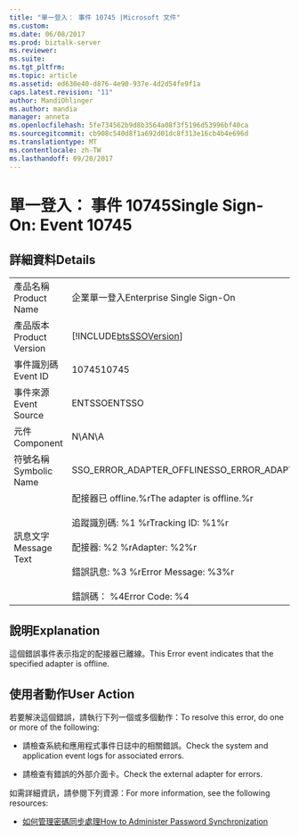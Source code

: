 ```yaml
---
title: "單一登入： 事件 10745 |Microsoft 文件"
ms.custom: 
ms.date: 06/08/2017
ms.prod: biztalk-server
ms.reviewer: 
ms.suite: 
ms.tgt_pltfrm: 
ms.topic: article
ms.assetid: ed630e40-d876-4e90-937e-4d2d54fe9f1a
caps.latest.revision: "11"
author: MandiOhlinger
ms.author: mandia
manager: anneta
ms.openlocfilehash: 5fe734562b9d8b3564a08f3f5196d53996bf40ca
ms.sourcegitcommit: cb908c540d8f1a692d01dc8f313e16cb4b4e696d
ms.translationtype: MT
ms.contentlocale: zh-TW
ms.lasthandoff: 09/20/2017
---
```

# <a name="single-sign-on-event-10745"></a><span data-ttu-id="2068a-102">單一登入： 事件 10745</span><span class="sxs-lookup"><span data-stu-id="2068a-102">Single Sign-On: Event 10745</span></span>
## <a name="details"></a><span data-ttu-id="2068a-103">詳細資料</span><span class="sxs-lookup"><span data-stu-id="2068a-103">Details</span></span>  
  
|||  
|-|-|  
|<span data-ttu-id="2068a-104">產品名稱</span><span class="sxs-lookup"><span data-stu-id="2068a-104">Product Name</span></span>|<span data-ttu-id="2068a-105">企業單一登入</span><span class="sxs-lookup"><span data-stu-id="2068a-105">Enterprise Single Sign-On</span></span>|  
|<span data-ttu-id="2068a-106">產品版本</span><span class="sxs-lookup"><span data-stu-id="2068a-106">Product Version</span></span>|[!INCLUDE[btsSSOVersion](../includes/btsssoversion-md.md)]|  
|<span data-ttu-id="2068a-107">事件識別碼</span><span class="sxs-lookup"><span data-stu-id="2068a-107">Event ID</span></span>|<span data-ttu-id="2068a-108">10745</span><span class="sxs-lookup"><span data-stu-id="2068a-108">10745</span></span>|  
|<span data-ttu-id="2068a-109">事件來源</span><span class="sxs-lookup"><span data-stu-id="2068a-109">Event Source</span></span>|<span data-ttu-id="2068a-110">ENTSSO</span><span class="sxs-lookup"><span data-stu-id="2068a-110">ENTSSO</span></span>|  
|<span data-ttu-id="2068a-111">元件</span><span class="sxs-lookup"><span data-stu-id="2068a-111">Component</span></span>|<span data-ttu-id="2068a-112">N\A</span><span class="sxs-lookup"><span data-stu-id="2068a-112">N\A</span></span>|  
|<span data-ttu-id="2068a-113">符號名稱</span><span class="sxs-lookup"><span data-stu-id="2068a-113">Symbolic Name</span></span>|<span data-ttu-id="2068a-114">SSO_ERROR_ADAPTER_OFFLINE</span><span class="sxs-lookup"><span data-stu-id="2068a-114">SSO_ERROR_ADAPTER_OFFLINE</span></span>|  
|<span data-ttu-id="2068a-115">訊息文字</span><span class="sxs-lookup"><span data-stu-id="2068a-115">Message Text</span></span>|<span data-ttu-id="2068a-116">配接器已 offline.%r</span><span class="sxs-lookup"><span data-stu-id="2068a-116">The adapter is offline.%r</span></span><br /><br /> <span data-ttu-id="2068a-117">追蹤識別碼: %1 %r</span><span class="sxs-lookup"><span data-stu-id="2068a-117">Tracking ID: %1%r</span></span><br /><br /> <span data-ttu-id="2068a-118">配接器: %2 %r</span><span class="sxs-lookup"><span data-stu-id="2068a-118">Adapter: %2%r</span></span><br /><br /> <span data-ttu-id="2068a-119">錯誤訊息: %3 %r</span><span class="sxs-lookup"><span data-stu-id="2068a-119">Error Message: %3%r</span></span><br /><br /> <span data-ttu-id="2068a-120">錯誤碼： %4</span><span class="sxs-lookup"><span data-stu-id="2068a-120">Error Code: %4</span></span>|  
  
## <a name="explanation"></a><span data-ttu-id="2068a-121">說明</span><span class="sxs-lookup"><span data-stu-id="2068a-121">Explanation</span></span>  
 <span data-ttu-id="2068a-122">這個錯誤事件表示指定的配接器已離線。</span><span class="sxs-lookup"><span data-stu-id="2068a-122">This Error event indicates that the specified adapter is offline.</span></span>  
  
## <a name="user-action"></a><span data-ttu-id="2068a-123">使用者動作</span><span class="sxs-lookup"><span data-stu-id="2068a-123">User Action</span></span>  
 <span data-ttu-id="2068a-124">若要解決這個錯誤，請執行下列一個或多個動作：</span><span class="sxs-lookup"><span data-stu-id="2068a-124">To resolve this error, do one or more of the following:</span></span>  
  
-   <span data-ttu-id="2068a-125">請檢查系統和應用程式事件日誌中的相關錯誤。</span><span class="sxs-lookup"><span data-stu-id="2068a-125">Check the system and application event logs for associated errors.</span></span>  
  
-   <span data-ttu-id="2068a-126">請檢查有錯誤的外部介面卡。</span><span class="sxs-lookup"><span data-stu-id="2068a-126">Check the external adapter for errors.</span></span>  
  
 <span data-ttu-id="2068a-127">如需詳細資訊，請參閱下列資源：</span><span class="sxs-lookup"><span data-stu-id="2068a-127">For more information, see the following resources:</span></span>  
  
-   [<span data-ttu-id="2068a-128">如何管理密碼同步處理</span><span class="sxs-lookup"><span data-stu-id="2068a-128">How to Administer Password Synchronization</span></span>](../core/how-to-administer-password-synchronization.md)
